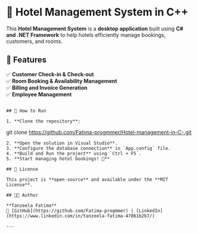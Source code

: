 # 🏨 Hotel Management System in C++

This **Hotel Management System** is a **desktop application** built using **C# and .NET Framework** to help hotels efficiently manage bookings, customers, and rooms.

## 📌 Features

✅ **Customer Check-in & Check-out**  
✅ **Room Booking & Availability Management**  
✅ **Billing and Invoice Generation**  
✅ **Employee Management**  
```

## 🚀 How to Run

1. **Clone the repository**:
   ```
   git clone https://github.com/Fatima-progmmer/Hotel-management-in-C-.git
   ```
2. **Open the solution in Visual Studio**.
3. **Configure the database connection** in `App.config` file.
4. **Build and Run the project** using `Ctrl + F5`.
5. **Start managing hotel bookings! 🎉**

## 📜 License

This project is **open-source** and available under the **MIT License**.

## 👩‍💻 Author

**Tanzeela Fatima**  
🔗 [GitHub](https://github.com/Fatima-progmmer) | [LinkedIn](https://www.linkedin.com/in/tanzeela-fatima-47861b2b7/)  

---
